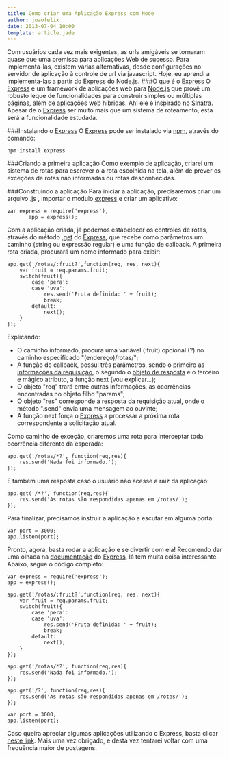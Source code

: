---title: Como criar uma Aplicação Express com Nodeauthor: joaofelixdate: 2013-07-04 10:00template: article.jade---Com usuários cada vez mais exigentes, as urls amigáveis se tornaram quase que uma premissa para aplicações Web de sucesso. Para implementa-las, existem várias alternativas, desde configurações no servidor de aplicação à controle de url via javascript. Hoje, eu aprendi a implementa-las a partir do [Express][3] do [Node.js][2].<span class="more"></span>###O que é o [Express][3]O [Express][3] é um framework de aplicações web para [Node.js][2] que provê um robusto leque de funcionalidades para construir simples ou múltiplas páginas, além de aplicações web híbridas. Ah! ele é inspirado no [Sinatra][4]. Apesar de o [Express][3] ser muito mais que um sistema de roteamento, esta será a funcionalidade estudada.###Instalando o [Express][3]O [Express][3] pode ser instalado via [npm][1], através do comando:```npm install express```###Criando a primeira aplicaçãoComo exemplo de aplicação, criarei um sistema de rotas para escrever o a rota escolhida na tela, além de prever os exceções de rotas não informadas ou rotas desconhecidas.###Construindo a aplicaçãoPara iniciar a aplicação, precisaremos criar um arquivo .js , importar o modulo [express][3] e criar um aplicativo:```var express = require('express'), 	   app = express();```Com a aplicação criada, já podemos estabelecer os controles de rotas, através do método [.get][5] do [Express][3], que recebe como parâmetros um caminho (string ou expressão regular) e uma função de callback. A primeira rota criada, procurará um nome informado para exibir:```app.get('/rotas/:fruit?',function(req, res, next){	var fruit = req.params.fruit;	switch(fruit){		case 'pera':		case 'uva':			res.send('Fruta definida: ' + fruit);			break;		default:			next();	}});```Explicando:+ O caminho informado, procura uma variável (:fruit) opcional (?) no caminho especificado "(endereço)/rotas/";+ A função de callback, possui três parâmetros, sendo o primeiro as [informações da requisição][7], o segundo o [objeto de resposta][8] e o terceiro e mágico atributo, a função next (vou explicar...);+ O objeto "req" trará entre outras informações, as ocorrências encontradas no objeto filho "params";+ O objeto "res" corresponde à resposta da requisição atual, onde o método ".send" envia uma mensagem ao ouvinte;+ A função next força o [Express][3] a processar a próxima rota correspondente a solicitação atual.Como caminho de exceção, criaremos uma rota para interceptar toda ocorrência diferente da esperada:```app.get('/rotas/*?', function(req,res){	res.send('Nada foi informado.');});```E também uma resposta caso o usuário não acesse a raiz da aplicação:```app.get('/*?', function(req,res){	res.send('As rotas são respondidas apenas em /rotas/');});```Para finalizar, precisamos instruir a aplicação a escutar em alguma porta:```var port = 3000;app.listen(port);```Pronto, agora, basta rodar a aplicação e se divertir com ela! Recomendo dar uma olhada na [documentação][9] do [Express][3], lá tem muita coisa interessante. Abaixo, segue o código completo:```var express = require('express');app = express();app.get('/rotas/:fruit?',function(req, res, next){	var fruit = req.params.fruit;	switch(fruit){		case 'pera':		case 'uva':			res.send('Fruta definida: ' + fruit);			break;		default:			next();	}});app.get('/rotas/*?', function(req,res){	res.send('Nada foi informado.');});app.get('/?', function(req,res){	res.send('As rotas são respondidas apenas em /rotas/');});var port = 3000;app.listen(port);```Caso queira apreciar algumas aplicações utilizando o Express, basta clicar [neste link][6].Mais uma vez obrigado, e desta vez tentarei voltar com uma frequência maior de postagens.[1]: https://npmjs.org/[2]: http://nodejs.org/[3]: http://expressjs.com/[4]: http://www.sinatrarb.com/[5]: http://expressjs.com/api.html#app.get[6]: http://expressjs.com/applications.html[7]: http://expressjs.com/api.html#req.params[8]: http://expressjs.com/api.html#res.status[9]: http://expressjs.com/api.html